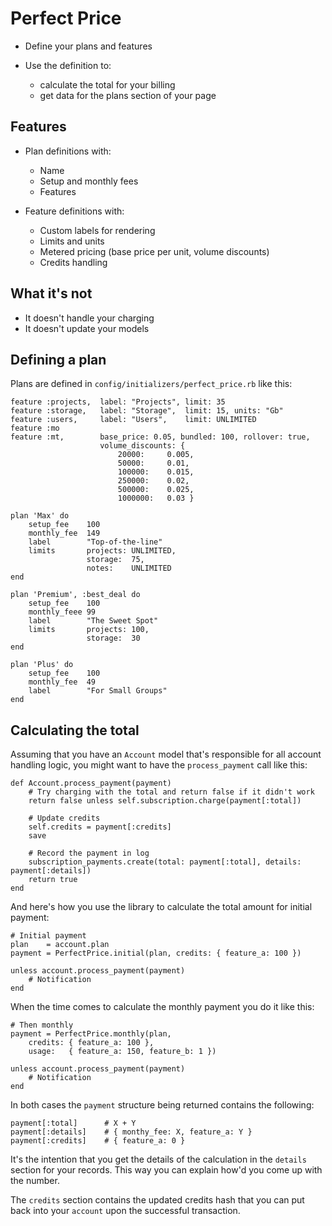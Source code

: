 Perfect Price
=============

* Define your plans and features

* Use the definition to:
  * calculate the total for your billing
  * get data for the plans section of your page


Features
--------

* Plan definitions with:
  * Name
  * Setup and monthly fees
  * Features

* Feature definitions with:
  * Custom labels for rendering
  * Limits and units
  * Metered pricing (base price per unit, volume discounts)
  * Credits handling


What it's not
-------------

* It doesn't handle your charging
* It doesn't update your models


Defining a plan
---------------

Plans are defined in `config/initializers/perfect_price.rb` like this:

    feature :projects,  label: "Projects", limit: 35
    feature :storage,   label: "Storage",  limit: 15, units: "Gb"
    feature :users,     label: "Users",    limit: UNLIMITED
    feature :mo
    feature :mt,        base_price: 0.05, bundled: 100, rollover: true,
                        volume_discounts: {
                            20000:     0.005,
                            50000:     0.01,
                            100000:    0.015,
                            250000:    0.02,
                            500000:    0.025,
                            1000000:   0.03 }
    
    plan 'Max' do
        setup_fee    100
        monthly_fee  149
        label        "Top-of-the-line"
        limits       projects: UNLIMITED,
                     storage:  75,
                     notes:    UNLIMITED
    end
    
    plan 'Premium', :best_deal do
        setup_fee    100
        monthly_feee 99
        label        "The Sweet Spot"
        limits       projects: 100,
                     storage:  30
    end
    
    plan 'Plus' do
        setup_fee    100
        monthly_fee  49
        label        "For Small Groups"
    end


Calculating the total
---------------------

Assuming that you have an `Account` model that's responsible for all account handling logic, you might want to have the `process_payment` call like this:

    def Account.process_payment(payment)
        # Try charging with the total and return false if it didn't work
        return false unless self.subscription.charge(payment[:total])

        # Update credits
        self.credits = payment[:credits]
        save

        # Record the payment in log
        subscription_payments.create(total: payment[:total], details: payment[:details])
        return true
    end

And here's how you use the library to calculate the total amount for initial payment:

    # Initial payment
    plan    = account.plan
    payment = PerfectPrice.initial(plan, credits: { feature_a: 100 })

    unless account.process_payment(payment)
        # Notification
    end

When the time comes to calculate the monthly payment you do it like this:

    # Then monthly
    payment = PerfectPrice.monthly(plan,
        credits: { feature_a: 100 },
        usage:   { feature_a: 150, feature_b: 1 })

    unless account.process_payment(payment)
        # Notification
    end

In both cases the `payment` structure being returned contains the following:

    payment[:total]      # X + Y
    payment[:details]    # { monthy_fee: X, feature_a: Y }
    payment[:credits]    # { feature_a: 0 }

It's the intention that you get the details of the calculation in the `details` section for your records. This way you can explain how'd you come up with the number.

The `credits` section contains the updated credits hash that you can put back into your `account` upon the successful transaction.